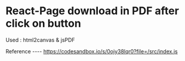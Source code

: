 # React-Page download in PDF after click on button
Used : html2canvas &amp; jsPDF  

Reference ---- 	https://codesandbox.io/s/0ojy38lqr0?file=/src/index.js
